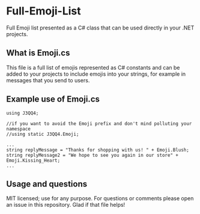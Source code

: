 # Full-Emoji-List
Full Emoji list presented as a C# class that can be used directly in your .NET projects.

## What is Emoji.cs

This file is a full list of emojis represented as C# constants and can be added to your projects to include emojis into your strings, for example in messages that you send to users. 

## Example use of Emoji.cs

    using J3QQ4;
    
    //if you want to avoid the Emoji prefix and don't mind polluting your namespace
    //using static J3QQ4.Emoji; 
    
    ...
    string replyMessage = "Thanks for shopping with us! " + Emoji.Blush;
    string replyMessage2 = "We hope to see you again in our store" + Emoji.Kissing_Heart;
    ...
    
## Usage and questions

MIT licensed; use for any purpose. For questions or comments please open an issue in this repository. Glad if that file helps!
